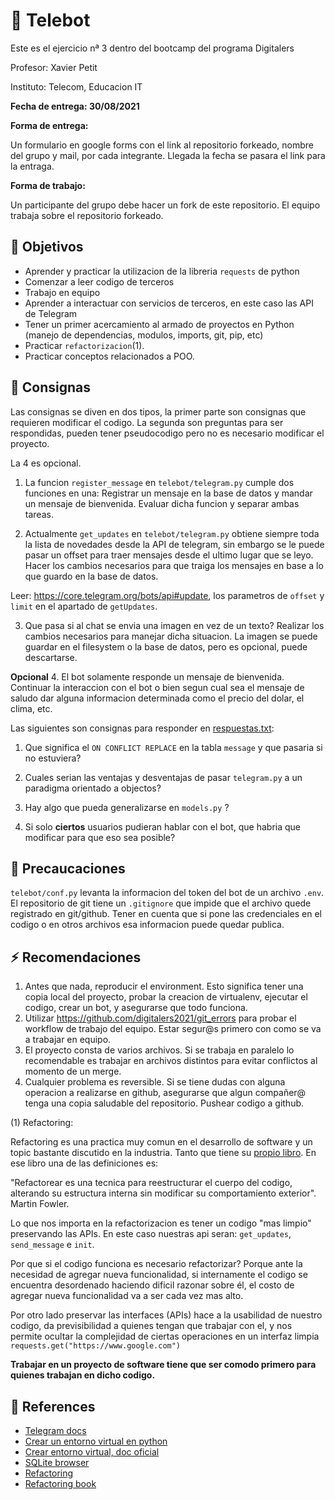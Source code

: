 # :robot: Telebot

Este es el ejercicio nª 3 dentro del bootcamp del programa Digitalers

Profesor: Xavier Petit

Instituto: Telecom, Educacion IT


**Fecha de entrega: 30/08/2021**

**Forma de entrega:**

Un formulario en google forms con el link al repositorio forkeado,
nombre del grupo y mail, por cada integrante. Llegada la fecha se pasara el link para la entraga.

**Forma de trabajo:**

Un participante del grupo debe hacer un fork de este repositorio. 
El equipo trabaja sobre el repositorio forkeado.


## :triangular_flag_on_post: Objetivos

- Aprender y practicar la utilizacion de la libreria `requests` de python
- Comenzar a leer codigo de terceros
- Trabajo en equipo
- Aprender a interactuar con servicios de terceros, en este caso las API de Telegram
- Tener un primer acercamiento al armado de proyectos en Python (manejo de dependencias, modulos, imports, git, pip, etc)
- Practicar `refactorizacion`(1).
- Practicar conceptos relacionados a POO.

## :dart: Consignas

Las consignas se diven en dos tipos, la primer parte son consignas que requieren modificar el codigo. La segunda son preguntas para ser respondidas, pueden tener pseudocodigo pero no es necesario modificar el proyecto. 

La 4 es opcional. 

1. La funcion `register_message` en `telebot/telegram.py` cumple dos funciones en una: Registrar un mensaje en la base de datos y mandar un mensaje de bienvenida. 
Evaluar dicha funcion y separar ambas tareas.

2. Actualmente `get_updates` en `telebot/telegram.py` obtiene siempre toda la lista de novedades desde la API de telegram, sin embargo se le puede pasar un offset para traer mensajes desde el ultimo lugar que se leyo. Hacer los cambios necesarios para que traiga los mensajes en base a lo que guardo en la base de datos.

Leer: https://core.telegram.org/bots/api#update, los parametros de `offset` y `limit` en el apartado de `getUpdates`.

3. Que pasa si al chat se envia una imagen en vez de un texto?
Realizar los cambios necesarios para manejar dicha situacion. La imagen se puede guardar en el filesystem o la base de datos, pero es opcional, puede descartarse. 

**Opcional**
4. El bot solamente responde un mensaje de bienvenida. Continuar la interaccion con el bot o bien segun cual sea el mensaje de saludo dar alguna informacion determinada como el precio del dolar, el clima, etc. 

Las siguientes son consignas para responder en [respuestas.txt](respuestas.txt):

1. Que significa el `ON CONFLICT REPLACE` en la tabla `message` y que pasaria si no estuviera?

2. Cuales serian las ventajas y desventajas de pasar `telegram.py` a un paradigma orientado a objectos?

3. Hay algo que pueda generalizarse en `models.py` ?

4. Si solo **ciertos** usuarios pudieran hablar con el bot, que habria que modificar para que eso sea posible?


## :rotating_light: Precaucaciones

`telebot/conf.py` levanta la informacion del token del bot de un archivo `.env`. El repositorio de git tiene un `.gitignore` que impide que el archivo quede registrado en git/github. Tener en cuenta que si pone las credenciales en el codigo o en otros archivos esa informacion puede quedar publica.

## :zap: Recomendaciones 

1. Antes que nada, reproducir el environment. Esto significa tener una copia local del proyecto, probar la creacion de virtualenv, ejecutar el codigo, crear un bot, y asegurarse que todo funciona.
2. Utilizar https://github.com/digitalers2021/git_errors para probar el workflow de trabajo del equipo. Estar segur@s primero con como se va a trabajar en equipo.
3. El proyecto consta de varios archivos. Si se trabaja en paralelo lo recomendable es trabajar en archivos distintos para evitar conflictos al momento de un merge.
4. Cualquier problema es reversible. Si se tiene dudas con alguna operacion a realizarse en github, asegurarse que algun compañer@ tenga una copia saludable del repositorio. Pushear codigo a github. 


(1) Refactoring:

Refactoring es una practica muy comun en el desarrollo de software y un topic bastante discutido en la industria. Tanto que tiene su [propio libro](https://martinfowler.com/books/refactoring.html). En ese libro una de las definiciones es:

"Refactorear es una tecnica para reestructurar el cuerpo del codigo, alterando su estructura interna sin modificar su comportamiento exterior".  Martin Fowler.

Lo que nos importa en la refactorizacion es tener un codigo "mas limpio" preservando las APIs. En este caso nuestras api seran: `get_updates`, `send_message` e `init`. 

Por que si el codigo funciona es necesario refactorizar? Porque ante la necesidad de agregar nueva funcionalidad, si internamente el codigo se encuentra desordenado haciendo dificil razonar sobre él, el costo de agregar nueva funcionalidad va a ser cada vez mas alto. 

Por otro lado preservar las interfaces (APIs) hace a la usabilidad de nuestro codigo, da previsibilidad a quienes tengan que trabajar con el, y nos permite ocultar la complejidad de ciertas operaciones en un interfaz limpia `requests.get("https://www.google.com")` 

**Trabajar en un proyecto de software tiene que ser comodo primero para quienes trabajan en dicho codigo.**


## :memo: References

- [Telegram docs](https://core.telegram.org/bots)
- [Crear un entorno virtual en python](https://www.programaenpython.com/miscelanea/crear-entornos-virtuales-en-python/)
- [Crear entorno virtual, doc oficial](https://docs.python.org/es/3/tutorial/venv.html)
- [SQLite browser](https://sqlitebrowser.org/)
- [Refactoring](https://martinfowler.com/books/refactoring.html)
- [Refactoring book](https://refactoring.com/)

